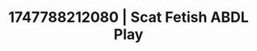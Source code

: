 ---
categories:
- Intimate storytelling
- Immersive passion
- Cosmic sensuality
- Raw connection
- Office affair
image: /assets/images/1747788212080.jpg
layout: post
seo:
  description: Featured content with sensual ABDL Play, Scat Fetish. HD images available.
  keywords: ABDL Play, Scat Fetish
  og_image: /assets/images/1747788212080.jpg
  schema_type: VisualArtwork
tags:
- '#1747788212080'
- ABDL Play
- Scat Fetish
title: 1747788212080 | Scat Fetish ABDL Play
---